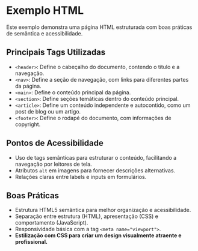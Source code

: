 # Exemplo HTML

Este exemplo demonstra uma página HTML estruturada com boas práticas de semântica e acessibilidade.

## Principais Tags Utilizadas

*   `<header>`: Define o cabeçalho do documento, contendo o título e a navegação.
*   `<nav>`: Define a seção de navegação, com links para diferentes partes da página.
*   `<main>`: Define o conteúdo principal da página.
*   `<section>`: Define seções temáticas dentro do conteúdo principal.
*   `<article>`: Define um conteúdo independente e autocontido, como um post de blog ou um artigo.
*   `<footer>`: Define o rodapé do documento, com informações de copyright.

## Pontos de Acessibilidade

*   Uso de tags semânticas para estruturar o conteúdo, facilitando a navegação por leitores de tela.
*   Atributos `alt` em imagens para fornecer descrições alternativas.
*   Relações claras entre labels e inputs em formulários.

## Boas Práticas

*   Estrutura HTML5 semântica para melhor organização e acessibilidade.
*   Separação entre estrutura (HTML), apresentação (CSS) e comportamento (JavaScript).
*   Responsividade básica com a tag `<meta name="viewport">`.
*   **Estilização com CSS para criar um design visualmente atraente e profissional.**